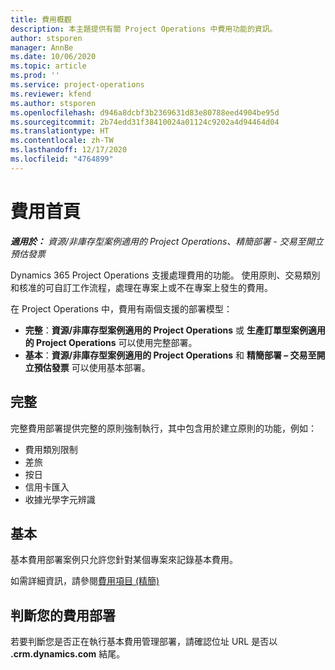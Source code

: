 ```yaml
---
title: 費用概觀
description: 本主題提供有關 Project Operations 中費用功能的資訊。
author: stsporen
manager: AnnBe
ms.date: 10/06/2020
ms.topic: article
ms.prod: ''
ms.service: project-operations
ms.reviewer: kfend
ms.author: stsporen
ms.openlocfilehash: d946a8dcbf3b2369631d83e80788eed4904be95d
ms.sourcegitcommit: 2b74edd31f38410024a01124c9202a4d94464d04
ms.translationtype: HT
ms.contentlocale: zh-TW
ms.lasthandoff: 12/17/2020
ms.locfileid: "4764899"
---
```

# <a name="expense-home-page"></a>費用首頁

_**適用於：** 資源/非庫存型案例適用的 Project Operations、精簡部署 - 交易至開立預估發票_


Dynamics 365 Project Operations 支援處理費用的功能。 使用原則、交易類別和核准的可自訂工作流程，處理在專案上或不在專案上發生的費用。

在 Project Operations 中，費用有兩個支援的部署模型： 

- **完整**：**資源/非庫存型案例適用的 Project Operations** 或 **生產訂單型案例適用的 Project Operations** 可以使用完整部署。
- **基本**：**資源/非庫存型案例適用的 Project Operations** 和 **精簡部署 – 交易至開立預估發票** 可以使用基本部署。

## <a name="full"></a>完整 
完整費用部署提供完整的原則強制執行，其中包含用於建立原則的功能，例如：

  - 費用類別限制
  - 差旅
  - 按日
  - 信用卡匯入
  - 收據光學字元辨識

## <a name="basic"></a>基本 
基本費用部署案例只允許您針對某個專案來記錄基本費用。 

如需詳細資訊，請參閱[費用項目 (精簡)](basic-expense.md)

## <a name="determine-your-expense-deployment"></a>判斷您的費用部署
若要判斷您是否正在執行基本費用管理部署，請確認位址 URL 是否以 **.crm.dynamics.com** 結尾。 
